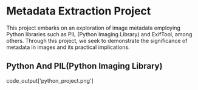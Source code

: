 # Metadata Extraction Project
This  project embarks on an exploration of image
metadata employing Python libraries such as PIL (Python Imaging Library) and
ExifTool, among others. Through this project, we seek to demonstrate the
significance of metadata in images and its practical implications.
## Python And PIL(Python Imaging Library)

code_output['python_project.png']
